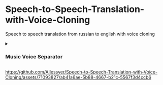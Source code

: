# Speech-to-Speech-Translation-with-Voice-Cloning
Speech to speech translation from russian to english with voice cloning

<details>
  <summary><h3>Music Voice Separator</h4></summary>
  <details>
  <summary><h4>Spleeter</h4></summary>
    
  <details>
  <summary><h5>original 15 seconds audio</h5></summary>

  https://github.com/Allessyer/Speech-to-Speech-Translation-with-Voice-Cloning/assets/71093827/9e379394-520d-4a29-9e6a-78710d7682f1
  </details>

  <details>
  <summary><h5>vocal and background</h5></summary>
  
  https://github.com/Allessyer/Speech-to-Speech-Translation-with-Voice-Cloning/assets/71093827/5eded025-60a1-47f4-aed5-bb62068aff83
  
  https://github.com/Allessyer/Speech-to-Speech-Translation-with-Voice-Cloning/assets/71093827/5c49f0b7-2bae-4b29-9bf5-508fec6b33bf

  </details>
  </details>  
</details>





https://github.com/Allessyer/Speech-to-Speech-Translation-with-Voice-Cloning/assets/71093827/ab41a6ae-5b88-4667-b21c-5567f3d4ccb6











